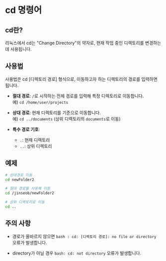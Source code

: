 # cd 명령어

## cd란?

리눅스에서 cd는 "Change Directory"의 약자로, 현재 작업 중인 디렉토리를 변경하는 데 사용됩니다.

## 사용법

사용법은 cd [디렉토리 경로] 형식으로, 이동하고자 하는 디렉토리의 경로를 입력하면 됩니다.

- **절대 경로**: `/`로 시작하는 전체 경로를 입력해 특정 디렉토리로 이동합니다.  
  예) `cd /home/user/projects`
  
- **상대 경로**: 현재 디렉토리를 기준으로 이동합니다.  
  예) `cd ../documents` (상위 디렉토리의 `documents`로 이동)

- **특수 경로 기호**:
  - `.`: 현재 디렉토리
  - `..`: 상위 디렉토리

## 예제

```bash
# 상대경로 이동
cd newFolder2
```

```bash
# 절대 경로를 사용해 이동
cd /jinseob/newFolder2
```

```bash
# 상위 디렉토리로 이동
cd ..
```

## 주의 사항

- 경로가 올바르지 않으면 `bash : cd: [디렉토리 경로]: no file or directory` 오류가 발생합니다.

- directory가 아닐 경우 `bash: cd: not directory` 오류가 발생합니다.
